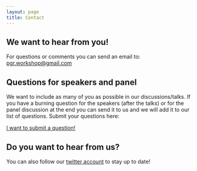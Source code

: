 ```yaml
---
layout: page
title: Contact
---
```


## We want to hear from you!

For questions or comments you can send an email to: pgr.workshop@gmail.com

## Questions for speakers and panel

We want to include as many of you as possible in our discussions/talks. If you have a burning question for the speakers (after the talks) or for the panel discussion at the end you can send it to us and we will add it to our list of questions.
Submit your questions here:

[I want to submit a question!](https://docs.google.com/forms/d/e/1FAIpQLSfEWOlTyjzbbbOB7r0665ReqYsBjoPiYFFUnZetz6_mnjq09A/viewform?usp=sf_link)

## Do you want to hear from us?

You can also follow our [twitter account](https://twitter.com/PgrWorkshop) to stay up to date!
